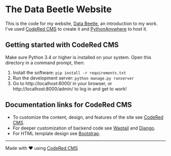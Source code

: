 # The Data Beetle Website

This is the code for my website, [Data Beetle](https://databeetle.pythonanywhere.com/), an introduction to my work. I've used [CodeRed CMS](https://www.coderedcorp.com/cms/) to create it and [PythonAnywhere](https://www.pythonanywhere.com/) to host it.

## Getting started with CodeRed CMS

Make sure Python 3.4 or higher is installed on your system.
Open this directory in a command prompt, then:

1. Install the software: `pip install -r requirements.txt`
2. Run the development server: `python manage.py runserver`
3. Go to http://localhost:8000/ in your browser, or http://localhost:8000/admin/ to log in and get to work!

## Documentation links for CodeRed CMS

* To customize the content, design, and features of the site see [CodeRed CMS](https://docs.coderedcorp.com/cms/).
* For deeper customization of backend code see [Wagtail](http://docs.wagtail.io/) and [Django](https://docs.djangoproject.com/).
* For HTML template design see [Bootstrap](https://getbootstrap.com/).

---

Made with ♥ using [CodeRed CMS](https://www.coderedcorp.com/cms/)
